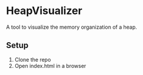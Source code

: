 # HeapVisualizer

A tool to visualize the memory organization of a heap.

## Setup

1. Clone the repo
2. Open index.html in a browser